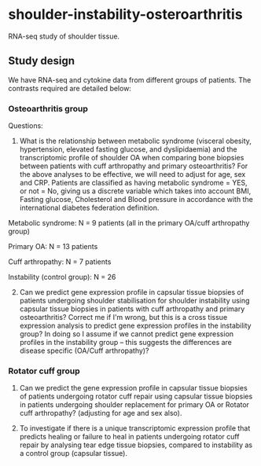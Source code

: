 # shoulder-instability-osteroarthritis
RNA-seq study of shoulder tissue.

## Study design

We have RNA-seq and cytokine data from different groups of patients.
The contrasts required are detailed below:

### Osteoarthritis group

Questions:

1. What is the relationship between metabolic syndrome (visceral obesity, 
hypertension, elevated fasting glucose, and dyslipidaemia) and the
transcriptomic profile of shoulder OA when comparing bone biopsies 
between patients with cuff arthropathy and primary osteoarthritis?
For the above analyses to be effective, we will need to adjust for
age, sex and CRP.
Patients are classified as having metabolic syndrome = YES, or not = No,
giving us a discrete variable which takes into account BMI, 
Fasting glucose, Cholesterol and Blood pressure in accordance with
the international diabetes federation definition. 

Metabolic syndrome: N = 9 patients (all in the primary OA/cuff arthropathy group)

Primary OA: N = 13 patients

Cuff arthropathy: N = 7 patients

Instability (control group): N = 26


2. Can we predict gene expression profile in capsular tissue biopsies
of patients undergoing shoulder stabilisation for shoulder instability
using capsular tissue biopsies in patients with cuff arthropathy and
primary osteoarthritis?
Correct me if I'm wrong, but this is a cross tissue expression analysis to predict 
gene expression profiles in the instability group?
In doing so I assume if we cannot predict gene expression profiles in the instability
group – this suggests the differences are disease specific (OA/Cuff arthropathy)?

### Rotator cuff group

1. Can we predict the gene expression profile in capsular tissue biopsies
of patients undergoing rotator cuff repair using capsular tissue biopsies
in patients undergoing shoulder replacement for primary OA or Rotator cuff
arthropathy? (adjusting for age and sex also).

2. To investigate if there is a unique transcriptomic expression profile
that predicts healing or failure to heal in patients undergoing rotator cuff
repair by analysing tear edge tissue biopsies, compared to instability as a
control group (capsular tissue).

 
 
